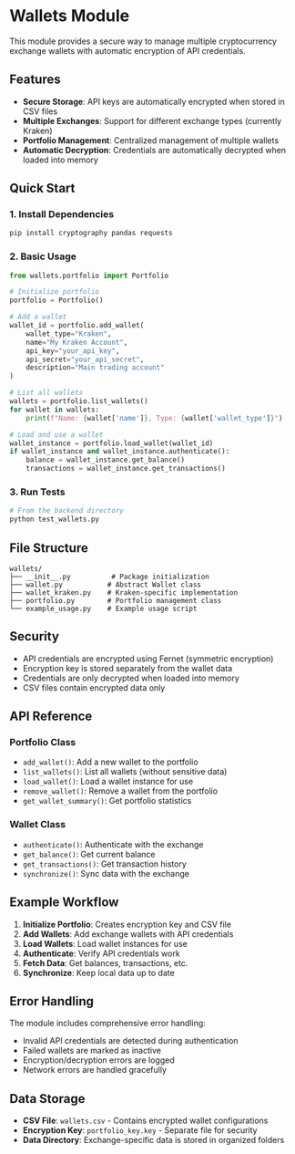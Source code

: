 # Wallets Module

This module provides a secure way to manage multiple cryptocurrency exchange wallets with automatic encryption of API credentials.

## Features

- **Secure Storage**: API keys are automatically encrypted when stored in CSV files
- **Multiple Exchanges**: Support for different exchange types (currently Kraken)
- **Portfolio Management**: Centralized management of multiple wallets
- **Automatic Decryption**: Credentials are automatically decrypted when loaded into memory

## Quick Start

### 1. Install Dependencies

```bash
pip install cryptography pandas requests
```

### 2. Basic Usage

```python
from wallets.portfolio import Portfolio

# Initialize portfolio
portfolio = Portfolio()

# Add a wallet
wallet_id = portfolio.add_wallet(
    wallet_type="Kraken",
    name="My Kraken Account",
    api_key="your_api_key",
    api_secret="your_api_secret",
    description="Main trading account"
)

# List all wallets
wallets = portfolio.list_wallets()
for wallet in wallets:
    print(f"Name: {wallet['name']}, Type: {wallet['wallet_type']}")

# Load and use a wallet
wallet_instance = portfolio.load_wallet(wallet_id)
if wallet_instance and wallet_instance.authenticate():
    balance = wallet_instance.get_balance()
    transactions = wallet_instance.get_transactions()
```

### 3. Run Tests

```bash
# From the backend directory
python test_wallets.py
```

## File Structure

```
wallets/
├── __init__.py          # Package initialization
├── wallet.py           # Abstract Wallet class
├── wallet_kraken.py    # Kraken-specific implementation
├── portfolio.py        # Portfolio management class
└── example_usage.py    # Example usage script
```

## Security

- API credentials are encrypted using Fernet (symmetric encryption)
- Encryption key is stored separately from the wallet data
- Credentials are only decrypted when loaded into memory
- CSV files contain encrypted data only

## API Reference

### Portfolio Class

- `add_wallet()`: Add a new wallet to the portfolio
- `list_wallets()`: List all wallets (without sensitive data)
- `load_wallet()`: Load a wallet instance for use
- `remove_wallet()`: Remove a wallet from the portfolio
- `get_wallet_summary()`: Get portfolio statistics

### Wallet Class

- `authenticate()`: Authenticate with the exchange
- `get_balance()`: Get current balance
- `get_transactions()`: Get transaction history
- `synchronize()`: Sync data with the exchange

## Example Workflow

1. **Initialize Portfolio**: Creates encryption key and CSV file
2. **Add Wallets**: Add exchange wallets with API credentials
3. **Load Wallets**: Load wallet instances for use
4. **Authenticate**: Verify API credentials work
5. **Fetch Data**: Get balances, transactions, etc.
6. **Synchronize**: Keep local data up to date

## Error Handling

The module includes comprehensive error handling:
- Invalid API credentials are detected during authentication
- Failed wallets are marked as inactive
- Encryption/decryption errors are logged
- Network errors are handled gracefully

## Data Storage

- **CSV File**: `wallets.csv` - Contains encrypted wallet configurations
- **Encryption Key**: `portfolio_key.key` - Separate file for security
- **Data Directory**: Exchange-specific data is stored in organized folders 